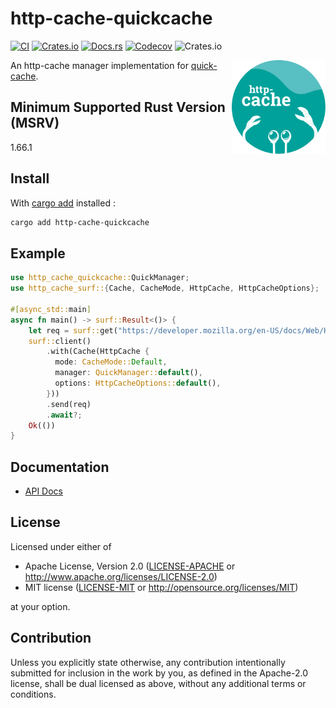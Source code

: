 # http-cache-quickcache

[![CI](https://img.shields.io/github/actions/workflow/status/06chaynes/http-cache/rust.yml?label=CI&style=for-the-badge)](https://github.com/06chaynes/http-cache/actions/workflows/rust.yml)
[![Crates.io](https://img.shields.io/crates/v/http-cache-quickcache?style=for-the-badge)](https://crates.io/crates/http-cache-quickcache)
[![Docs.rs](https://img.shields.io/docsrs/http-cache-quickcache?style=for-the-badge)](https://docs.rs/http-cache-quickcache)
[![Codecov](https://img.shields.io/codecov/c/github/06chaynes/http-cache?style=for-the-badge)](https://app.codecov.io/gh/06chaynes/http-cache)
![Crates.io](https://img.shields.io/crates/l/http-cache-quickcache?style=for-the-badge)

<img class="logo" align="right" src="https://raw.githubusercontent.com/06chaynes/http-cache/latest/.assets/images/http-cache_logo_bluegreen.svg" height="150px" alt="the http-cache logo">

An http-cache manager implementation for [quick-cache](https://github.com/arthurprs/quick-cache).

## Minimum Supported Rust Version (MSRV)

1.66.1

## Install

With [cargo add](https://github.com/killercup/cargo-edit#Installation) installed :

```sh
cargo add http-cache-quickcache
```

## Example

```rust
use http_cache_quickcache::QuickManager;
use http_cache_surf::{Cache, CacheMode, HttpCache, HttpCacheOptions};

#[async_std::main]
async fn main() -> surf::Result<()> {
    let req = surf::get("https://developer.mozilla.org/en-US/docs/Web/HTTP/Caching");
    surf::client()
        .with(Cache(HttpCache {
          mode: CacheMode::Default,
          manager: QuickManager::default(),
          options: HttpCacheOptions::default(),
        }))
        .send(req)
        .await?;
    Ok(())
}
```

## Documentation

- [API Docs](https://docs.rs/http-cache-quickcache)

## License

Licensed under either of

- Apache License, Version 2.0
  ([LICENSE-APACHE](https://github.com/06chaynes/http-cache/blob/latest/LICENSE-APACHE) or <http://www.apache.org/licenses/LICENSE-2.0>)
- MIT license
  ([LICENSE-MIT](https://github.com/06chaynes/http-cache/blob/latest/LICENSE-MIT) or <http://opensource.org/licenses/MIT>)

at your option.

## Contribution

Unless you explicitly state otherwise, any contribution intentionally submitted
for inclusion in the work by you, as defined in the Apache-2.0 license, shall be
dual licensed as above, without any additional terms or conditions.
